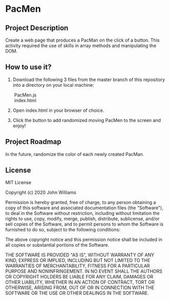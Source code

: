 # PacMen
## Project Description
Create a web page that produces a PacMan on the click of a button. This activity required the use of skills in array methods and manipulating the DOM.

## How to use it?
1. Download the following 3 files from the master branch of this repository into a directory on your local machine:

<span style="margin-left:2em">PacMen.js<br /></span>
<span style="margin-left:2em">index.html<br /></span>

2. Open index.html in your browser of choice.

3. Click the button to add randomized moving PacMen to the screen and enjoy!

## Project Roadmap
In the future, randomize the color of each newly created PacMan.

## License
MIT License

Copyright (c) 2020 John Williams

Permission is hereby granted, free of charge, to any person obtaining a copy
of this software and associated documentation files (the "Software"), to deal
in the Software without restriction, including without limitation the rights
to use, copy, modify, merge, publish, distribute, sublicense, and/or sell
copies of the Software, and to permit persons to whom the Software is
furnished to do so, subject to the following conditions:

The above copyright notice and this permission notice shall be included in all
copies or substantial portions of the Software.

THE SOFTWARE IS PROVIDED "AS IS", WITHOUT WARRANTY OF ANY KIND, EXPRESS OR
IMPLIED, INCLUDING BUT NOT LIMITED TO THE WARRANTIES OF MERCHANTABILITY,
FITNESS FOR A PARTICULAR PURPOSE AND NONINFRINGEMENT. IN NO EVENT SHALL THE
AUTHORS OR COPYRIGHT HOLDERS BE LIABLE FOR ANY CLAIM, DAMAGES OR OTHER
LIABILITY, WHETHER IN AN ACTION OF CONTRACT, TORT OR OTHERWISE, ARISING FROM,
OUT OF OR IN CONNECTION WITH THE SOFTWARE OR THE USE OR OTHER DEALINGS IN THE
SOFTWARE.
